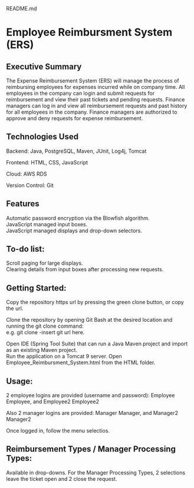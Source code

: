 README.md
# Employee Reimbursment System (ERS)

## Executive Summary
The Expense Reimbursement System (ERS) will manage the process of reimbursing employees for expenses incurred while on company time. All employees in the company can login and submit requests for reimbursement and view their past tickets and pending requests. Finance managers can log in and view all reimbursement requests and past history for all employees in the company. Finance managers are authorized to approve and deny requests for expense reimbursement.

## Technologies Used
Backend:
Java,
PostgreSQL,
Maven,
JUnit,
Log4j,
Tomcat

Frontend:
HTML,
CSS,
JavaScript

Cloud:
AWS RDS

Version Control:
Git

## Features
Automatic password encryption via the Blowfish algorithm.  
JavaScript managed input boxes.  
JavaScript managed displays and drop-down selectors.  

## To-do list:
Scroll paging for large displays.  
Clearing details from input boxes after processing new requests.

## Getting Started:
Copy the repository https url by pressing the green clone button, or copy the url.

Clone the repository by opening Git Bash at the desired location and running the git clone command:  
   e.g. git clone -insert git url here.

Open IDE (Spring Tool Suite) that can run a Java Maven project and import as an existing Maven project.  
Run the application on a Tomcat 9 server.
Open Employee_Reimbursment_System.html from the HTML folder.

## Usage:
2 employee logins are provided (username and password):
Employee Employee, and
Employee2 Employee2

Also 2 manager logins are provided: 
Manager Manager, and
Manager2 Manager2

Once logged in, follow the menu selectios.

## Reimbursement Types / Manager Processing Types:
Available in drop-downs.  For the Manager Processing Types, 2 selections leave the ticket open and 2 close the request.
